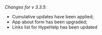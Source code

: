 _Changes for v 3.3.5_:
- Cumulative updates have been applied;
- App about form has been upgraded;
- Links list for HypeHelp has been updated
